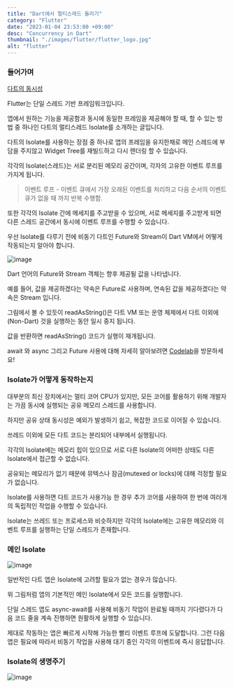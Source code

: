 ```yaml
---
title: "Dart에서 멀티스레드 돌리기"
category: "Flutter"
date: "2023-01-04 23:53:00 +09:00"
desc: "Concurrency in Dart"
thumbnail: "./images/flutter/flutter_logo.jpg"
alt: "flutter"
---
```


### 들어가며

[다트의 동시성](https://dart.dev/guides/language/concurrency)

Flutter는 단일 스레드 기반 프레임워크입니다.

앱에서 원하는 기능을 제공함과 동시에 동일한 프레임을 제공해야 할 때, 할 수 있는 방법 중 하나인 다트의 멀티스레드 Isolate를 소개하는 글입니다.

다트의 Isolate를 사용하는 장점 중 하나로 앱의 프레임을 유지한채로 메인 스레드에 부담을 주지않고 Widget Tree를 재빌드하고 다시 렌더링 할 수 있습니다.

각각의 Isolate(스레드)는 서로 분리된 메모리 공간이며, 각자의 고유한 이벤트 루프를 가지게 됩니다.

> 이벤트 루프 - 이벤트 큐에서 가장 오래된 이벤트를 처리하고 다음 순서의 이벤트 큐가 없을 때 까지 반복 수행함.

또한 각각의 Isolate 간에 메세지를 주고받을 수 있으며, 서로 메세지를 주고받게 되면 다른 스레드 공간에서 동시에 이벤트 루프를 수행할 수 있습니다.

우선 Isolate를 다루기 전에 비동기 다트인 Future와 Stream이 Dart VM에서 어떻게 작동되는지 알아야 합니다.

![image](https://user-images.githubusercontent.com/85836879/210585348-eeecb8b1-4d99-4cb5-a408-fdbc23182d15.png)

Dart 언어의 Future와 Stream 객체는 향후 제공될 값을 나타냅니다.

예를 들어, 값을 제공하겠다는 약속은 Future<T>로 사용하며, 연속된 값을 제공하겠다는 약속은 Stream<T> 입니다.

그림에서 볼 수 있듯이 readAsString()은 다트 VM 또는 운영 체제에서 다트 이외에(Non-Dart) 것을 실행하는 동안 일시 중지 됩니다.

값을 반환하면 readAsString() 코드가 실행이 재개됩니다. 

await 와 async 그리고 Future 사용에 대해 자세히 알아보려면 [Codelab](https://dart.dev/codelabs/async-await)을 방문하세요!

### Isolate가 어떻게 동작하는지
대부분의 최신 장치에서는 멀티 코어 CPU가 있지만, 모든 코어를 활용하기 위해 개발자는 가끔 동시에 실행되는 공유 메모리 스레드를 사용합니다.

하지만 공유 상태 동시성은 예외가 발생하기 쉽고, 복잡한 코드로 이어질 수 있습니다.

쓰레드 이외에 모든 다트 코드는 분리되어 내부에서 실행됩니다.

각각의 Isolate에는 메모리 힙이 있으므로 서로 다른 Isolate의 어떠한 상태도 다른 Isolate에서 접근할 수 없습니다.

공유되는 메모리가 없기 때문에 뮤텍스나 잠금(mutexed or locks)에 대해 걱정할 필요가 없습니다.

Isolate를 사용하면 다트 코드가 사용가능 한 경우 추가 코어를 사용하여 한 번에 여러개의 독립적인 작업을 수행할 수 있습니다. 

Isolate는 쓰레드 또는 프로세스와 비슷하지만 각각의 Isolate에는 고유한 메모리와 이벤트 루프를 실행하는 단일 스레드가 존재합니다. 

### 메인 Isolate

![image](https://user-images.githubusercontent.com/85836879/212456603-6d95a6da-32ef-4ef3-889f-c22e9552d2cf.png)

일반적인 다트 앱은 Isolate에 고려할 필요가 없는 경우가 많습니다.

위 그림처럼 앱의 기본적인 메인 Isolate에서 모든 코드를 실행합니다.

단일 스레드 앱도 async-await를 사용해 비동기 작업이 완료될 때까지 기다렸다가 다음 코드 줄을 계속 진행하면 원활하게 실행할 수 있습니다.

제대로 작동하는 앱은 빠르게 시작해 가능한 빨리 이벤트 루프에 도달합니다. 그런 다음 앱은 필요에 따라서 비동기 작업을 사용해 대기 중인 각각의 이벤트에 즉시 응답합니다.

### Isolate의 생명주기

![image](https://user-images.githubusercontent.com/85836879/212456804-1e474097-eac8-46f8-986f-25581978bf4e.png)
